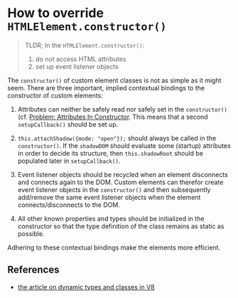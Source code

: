 # How to override `HTMLElement.constructor()`

> TLDR; In the `HTMLElement.constructor()`:
> 1. do not access HTML attributes 
> 3. set up event listener objects

The `constructor()` of custom element classes is not as simple as it might seem.
There are three important, implied contextual bindings to the constructor of custom elements:

1. Attributes can neither be safely read nor safely set in the `constructor()`
   (cf. [Problem: Attributes In Constructor](Problem1_attributesInConstructor.md).
   This means that a second `setupCallback()` should be set up.

2. `this.attachShadow({mode: "open"});` should always be called in the `constructor()`.
   If the `shadowDOM` should evaluate some (startup) attributes in order to decide its structure,
   then `this.shadowRoot` should be populated later in `setupCallback()`.

3. Event listener objects should be recycled when an element disconnects and connects again to the DOM.
   Custom elements can therefor create event listener objects in the `constructor()` and 
   then subsequently add/remove the same event listener objects when the element connects/disconnects to the DOM.
                                                       
4. All other known properties and types should be initialized in the constructor so that the type 
   definition of the class remains as static as possible.

Adhering to these contextual bindings make the elements more efficient.

## References

* [the article on dynamic types and classes in V8]()
